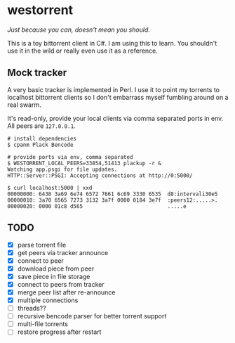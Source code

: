 # westorrent
_Just because you can, doesn't mean you should._

This is a toy bittorrent client in C#. I am using this to learn. You shouldn't use it in the wild or really even use it as a reference.

## Mock tracker

A very basic tracker is implemented in Perl. I use it to point my torrents to localhost bittorrent clients so I don't embarrass myself fumbling around on a real swarm.

It's read-only, provide your local clients via comma separated ports in env. All peers are `127.0.0.1`.

```
# install dependencies
$ cpanm Plack Bencode

# provide ports via env, comma separated
$ WESTORRENT_LOCAL_PEERS=33854,51413 plackup -r &
Watching app.psgi for file updates.
HTTP::Server::PSGI: Accepting connections at http://0:5000/

$ curl localhost:5000 | xxd
00000000: 6438 3a69 6e74 6572 7661 6c69 3330 6535  d8:intervali30e5
00000010: 3a70 6565 7273 3132 3a7f 0000 0184 3e7f  :peers12:.....>.
00000020: 0000 01c8 d565                           .....e
```

## TODO
- [x] parse torrent file
- [x] get peers via tracker announce
- [x] connect to peer
- [x] download piece from peer
- [x] save piece in file storage
- [x] connect to peers from tracker
- [x] merge peer list after re-announce
- [x] multiple connections
- [ ] threads??
- [ ] recursive bencode parser for better torrent support
- [ ] multi-file torrents
- [ ] restore progress after restart
